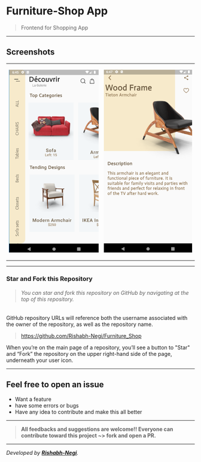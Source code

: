 # Furniture-Shop App
>Frontend for Shopping App
---

## Screenshots
<table>
<tr>
    <td>

![HomeScreen](https://github.com/Rishabh-Negi/Furniture_Shop/blob/master/gallery/homeScreen.PNG?raw=true)
    </td>
    <td>

![ItemScreen](https://github.com/Rishabh-Negi/Furniture_Shop/blob/master/gallery/itemScreen.PNG?raw=true)
    </td>
</tr>
</table>

---
### Star and Fork this Repository
>###### You can star and fork this repository on GitHub by navigating at the top of this repository.

GitHub repository URLs will reference both the username associated with the owner of the repository, as well as the repository name. 

> https://github.com/Rishabh-Negi/Furniture_Shop

When you’re on the main page of a repository, you’ll see a button to "Star" and “Fork” the repository on the upper right-hand side of the page, underneath your user icon.

---
## Feel free to open an issue
- Want a feature 
- have some errors or bugs
- Have any idea to contribute and make this all better

---
>**All feedbacks and suggestions are welcome!! Everyone can contribute toward this project ~> fork and open a PR.**

---
_Developed by  **[Rishabh-Negi](https://github.com/Rishabh-Negi)**._


